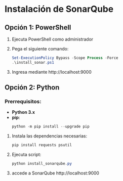 # Instalación de SonarQube

## Opción 1: PowerShell

1. Ejecuta PowerShell como administrador
2. Pega el siguiente comando:

   ```powershell
   Set-ExecutionPolicy Bypass -Scope Process -Force
   .\install_sonar.ps1

   ```

3. Ingresa mediante http://localhost:9000

## Opción 2: Python

### Prerrequisitos:

- **Python 3.x**
- **pip**:
  ```powershell
  python -m pip install --upgrade pip
  ```

1. Instala las dependencias necesarias:

   ```powershell
   pip install requests psutil

   ```

2. Ejecuta script:

   ```powershell
   python install_sonarqube.py

   ```

3. accede a SonarQube http://localhost:9000
